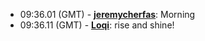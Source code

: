 * <a id="09:36.01">09:36.01 (GMT)</a> - __[jeremycherfas](https://github.com/jeremycherfas)__: Morning
* <a id="09:36.11">09:36.11 (GMT)</a> - __[Loqi](https://github.com/Loqi)__: rise and shine!
